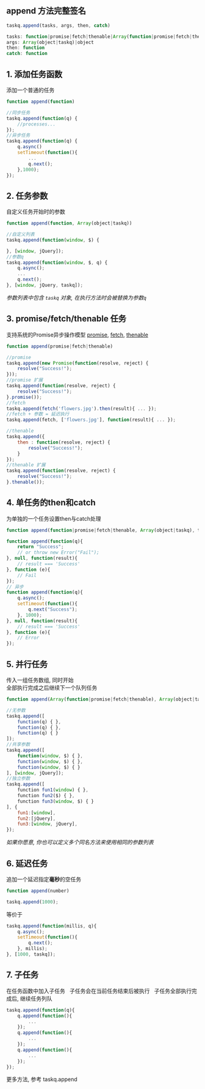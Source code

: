 ## append 方法完整签名
```js
taskq.append(tasks, args, then, catch)

tasks: function|promise|fetch|thenable|Array(function|promise|fetch|thenable)|number
args: Array(object|taskq)|object
then: function
catch: function
```

## 1. 添加任务函数
添加一个普通的任务
```js
function append(function)
```
```js
//同步任务
taskq.append(function(q) {
    //processes...
});
//异步任务
taskq.append(function(q) {
    q.async()
    setTimeout(function(){
        ...
        q.next();
    },1000);
});
```

## 2. 任务参数  
自定义任务开始时的参数
```js
function append(function, Array(object|taskq))
```
```js
//自定义列表
taskq.append(function(window, $) {

}, [window, jQuery]);
//参数q
taskq.append(function(window, $, q) {
    q.async();
    ...
    q.next();
}, [window, jQuery, taskq]);
```
*参数列表中包含 `taskq` 对象, 在执行方法时会被替换为参数`q`*

## 3. promise/fetch/thenable 任务
支持系统的Promise异步操作模型
[promise](https://developer.mozilla.org/zh-CN/docs/Web/JavaScript/Reference/Global_Objects/Promise#%E7%A4%BA%E4%BE%8B), 
[fetch](https://developer.mozilla.org/zh-CN/docs/Web/API/Fetch_API/Using_Fetch#%E8%BF%9B%E8%A1%8C_fetch_%E8%AF%B7%E6%B1%82), 
[thenable](https://developer.mozilla.org/zh-CN/docs/Web/JavaScript/Reference/Global_Objects/Promise/resolve)
```js
function append(promise|fetch|thenable)
```
```js
//promise
taskq.append(new Promise(function(resolve, reject) { 
    resolve("Success!");
}));
//promise 扩展
taskq.append(function(resolve, reject) {
    resolve("Success!");
}.promise());
//fetch
taskq.append(fetch('flowers.jpg').then(result){ ... });
//fetch + 参数 = 延迟执行
taskq.append(fetch, ['flowers.jpg'], function(result){ ... });

//thenable
taskq.append({
    then : function(resolve, reject) {
        resolve("Success!");
    }
});
//thenable 扩展
taskq.append(function(resolve, reject) {
    resolve("Success!");
}.thenable());
```

## 4. 单任务的then和catch
为单独的一个任务设置then与catch处理
```js
function append(function|promise|fetch|thenable, Array(object|taskq), then, catch)
```
```js
function append(function(q){
    return "Success";
    // or throw new Error("Fail");
}, null, function(result){
    // result === 'Success'
}, function (e){
    // Fail
});
// 异步
function append(function(q){
    q.async();
    setTimeout(function(){
        q.next("Success");
    }, 1000);
}, null, function(result){
    // result === 'Success'
}, function (e){
    // Error
});
```

## 5. 并行任务
传入一组任务数组, 同时开始    
全部执行完成之后继续下一个队列任务
```js
function append(Array(function|promise|fetch|thenable), Array(object|taskq)|object)
```
```js
//无参数
taskq.append([
    function(q) { },
    function(q) { },
    function(q) { }
]);
//共享参数
taskq.append([
    function(window, $) { },
    function(window, $) { },
    function(window, $) { }
], [window, jQuery]);
//独立参数
taskq.append([
    function fun1(window) { },
    function fun2($) { },
    function fun3(window, $) { }
], {
    fun1:[window],
    fun2:[jQuery],
    fun3:[window, jQuery],
});
```
*如果你愿意, 你也可以定义多个同名方法来使用相同的参数列表*

## 6. 延迟任务

追加一个延迟指定**毫秒**的空任务
```js
function append(number)
```
```js
taskq.append(1000);
```
等价于
```js
taskq.append(function(millis, q){
    q.async();
    setTimeout(function(){
        q.next();
    }, millis);
}, [1000, taskq]);
```

## 7. 子任务
在任务函数中加入子任务  
子任务会在当前任务结束后被执行  
子任务全部执行完成后, 继续任务列队  
```js
taskq.append(function(q){
    q.append(function(){
        ...
    });
    q.append(function(){
        ...
    });
    q.append(function(){
        ...
    });
});
```
更多方法, 参考 taskq.append

